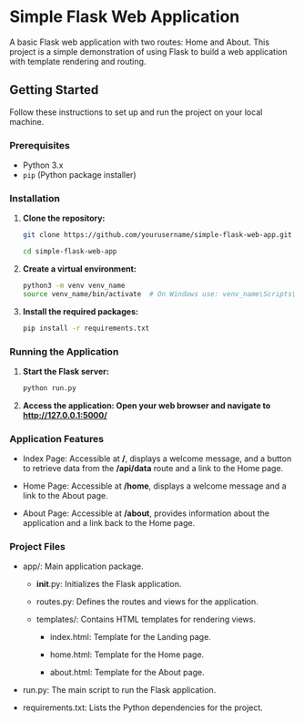 # Simple Flask Web Application

A basic Flask web application with two routes: Home and About. This project is a simple demonstration of using Flask to build a web application with template rendering and routing.


## Getting Started

Follow these instructions to set up and run the project on your local machine.

### Prerequisites

- Python 3.x
- `pip` (Python package installer)

### Installation

1. **Clone the repository:**

   ```bash
   git clone https://github.com/yourusername/simple-flask-web-app.git
   
   cd simple-flask-web-app
   
2. **Create a virtual environment:**

    ```bash
    python3 -m venv venv_name
    source venv_name/bin/activate  # On Windows use: venv_name\Scripts\activate
   
3. **Install the required packages:**

    ```bash
    pip install -r requirements.txt
   
### Running the Application

1. **Start the Flask server:**

    ```bash
    python run.py

2. **Access the application: Open your web browser and navigate to http://127.0.0.1:5000/**

### Application Features

- Index Page: Accessible at **/**, displays a welcome message, and a button to retrieve data from the **/api/data** route and a link to the Home page.

- Home Page: Accessible at **/home**, displays a welcome message and a link to the About page.

- About Page: Accessible at **/about**, provides information about the application and a link back to the Home page.

### Project Files

- app/: Main application package.

  - __init__.py: Initializes the Flask application.

  - routes.py: Defines the routes and views for the application.

  - templates/: Contains HTML templates for rendering views.

    - index.html: Template for the Landing page.

    - home.html: Template for the Home page.

    - about.html: Template for the About page.

- run.py: The main script to run the Flask application.

- requirements.txt: Lists the Python dependencies for the project.

